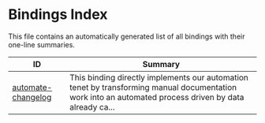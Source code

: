 # Bindings Index

This file contains an automatically generated list of all bindings with their one-line summaries.

| ID | Summary |
|---|---|
| [automate-changelog](./automate-changelog.md) | This binding directly implements our automation tenet by transforming manual documentation work into an automated process driven by data already ca... |
